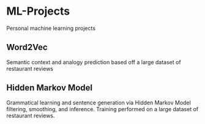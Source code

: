 # ML-Projects
Personal machine learning projects

## Word2Vec
Semantic context and analogy prediction based off a large dataset of restaurant reviews


## Hidden Markov Model
Grammatical learning and sentence generation via Hidden Markov Model filtering, smoothing, and
inference. Training performed on a large dataset of restaurant reviews.
